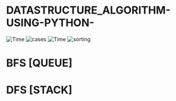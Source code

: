 # DATASTRUCTURE_ALGORITHM-USING-PYTHON-
![Time](https://user-images.githubusercontent.com/66881276/130910178-ed4c117c-dda5-4d94-9aaa-77c92d97ac34.png)
![cases](https://user-images.githubusercontent.com/66881276/130771634-a878d414-794c-4f42-b24c-6b656d3b08b2.png)
![Time](https://user-images.githubusercontent.com/66881276/130770083-b26631f9-f8c3-4122-a86a-0029c9e10737.png)
![sorting](https://user-images.githubusercontent.com/66881276/130770339-caf75cfe-78fa-4fb8-b894-16beb1da7855.png)
# BFS [QUEUE]
# DFS [STACK]
